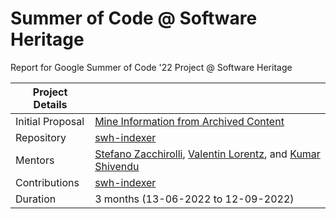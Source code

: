 # Summer of Code @ Software Heritage
Report for Google Summer of Code '22 Project @ Software Heritage

| Project Details|  |
|---	|---	|
|Initial Proposal|  [Mine Information from Archived Content](https://vsatvik.in/assets/pdf/GSoC'22-SWH-SatvikVemuganti-Mine%20Information%20from%20Archived%20Content-SUBMIT.pdf)|
|Repository|[swh-indexer](https://forge.softwareheritage.org/source/swh-indexer/)|
|Mentors| [Stefano Zacchirolli](https://github.com/zacchiro), [Valentin Lorentz](https://github.com/Progval), and [Kumar Shivendu](https://github.com/kshivendu)|
|Contributions| [swh-indexer](https://github.com/SoftwareHeritage/swh-indexer/commits?author=VickyMerzOwn)|
|Duration| 3 months (13-06-2022 to 12-09-2022)|
